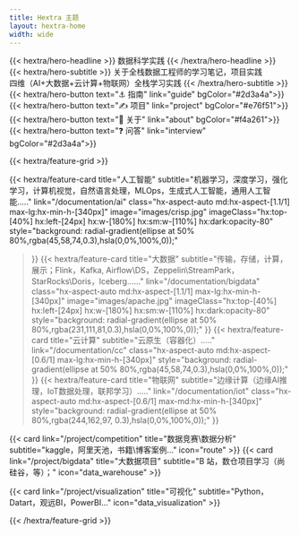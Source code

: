 ```yaml
---
title: Hextra 主题
layout: hextra-home
width: wide  
---
```


<div class="hx-mb-4">
{{< hextra/hero-headline >}}
  数据科学实践
{{< /hextra/hero-headline >}}
</div>

<div class="hx-mb-6">
{{< hextra/hero-subtitle >}}
  关于全栈数据工程师的学习笔记，项目实践&nbsp;<br class="sm:hx-block hx-hidden" />
  四维（AI+大数据+云计算+物联网）全栈学习实践
{{< /hextra/hero-subtitle >}}
</div>


<div class="hx-mb-8">
{{< hextra/hero-button text="⚓ 指南" link="guide" bgColor="#2d3a4a">}}
{{< hextra/hero-button text="✍ 项目" link="project"  bgColor="#e76f51">}}
{{< hextra/hero-button text="👻 关于" link="about" bgColor="#f4a261">}}
{{< hextra/hero-button text="❓ 问答" link="interview"  bgColor="#2d3a4a">}}
</div>


<div class="hx-mt-6"></div>

{{< hextra/feature-grid >}}

  {{< hextra/feature-card
    title="人工智能"
    subtitle="机器学习，深度学习，强化学习，计算机视觉，自然语言处理，MLOps，生成式人工智能，通用人工智能....."
    link="/documentation/ai"
    class="hx-aspect-auto md:hx-aspect-[1.1/1] max-lg:hx-min-h-[340px]"
    image="images/crisp.jpg"
    imageClass="hx:top-[40%] hx:left-[24px] hx:w-[180%] hx:sm:w-[110%] hx:dark:opacity-80"
    style="background: radial-gradient(ellipse at 50% 80%,rgba(45,58,74,0.3),hsla(0,0%,100%,0));"
  >}}
  {{< hextra/feature-card
    title="大数据"
    subtitle="传输，存储，计算，展示；Flink，Kafka, Airflow\DS，Zeppelin\StreamPark，StarRocks\Doris，Iceberg......"
    link="/documentation/bigdata"
    class="hx-aspect-auto md:hx-aspect-[1.1/1] max-lg:hx-min-h-[340px]"
    image="images/apache.jpg"
    imageClass="hx:top-[40%] hx:left-[24px] hx:w-[180%] hx:sm:w-[110%] hx:dark:opacity-80"
    style="background: radial-gradient(ellipse at 50% 80%,rgba(231,111,81,0.3),hsla(0,0%,100%,0));"
  >}}
  {{< hextra/feature-card
    title="云计算"
    subtitle="云原生（容器化）....."
    link="/documentation/cc"
    class="hx-aspect-auto md:hx-aspect-[0.6/1] max-lg:hx-min-h-[340px]"
    style="background: radial-gradient(ellipse at 50% 80%,rgba(45,58,74,0.3),hsla(0,0%,100%,0));"
  >}}
  {{< hextra/feature-card
    title="物联网"
    subtitle="边缘计算（边缘AI推理，IoT数据处理，联邦学习）....."
    link="/documentation/iot"
    class="hx-aspect-auto md:hx-aspect-[0.6/1] max-md:hx-min-h-[340px]"
    style="background: radial-gradient(ellipse at 50% 80%,rgba(244,162,97, 0.3),hsla(0,0%,100%,0));"
  >}}


  {{< card link="/project/competition" title="数据竞赛\数据分析"  subtitle="kaggle，阿里天池，书籍\博客案例..." icon="route" >}}
  {{< card link="/project/bigdata" title="大数据项目" subtitle="B 站，数仓项目学习（尚硅谷，等）；" icon="data_warehouse" >}}
  <div></div>
  <div></div>

  {{< card link="/project/visualization" title="可视化"  subtitle="Python，Datart，观远BI，PowerBI..." icon="data_visualization" >}}
  


{{< /hextra/feature-grid >}}



